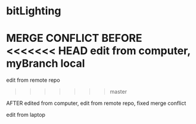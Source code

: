 # bitLighting

MERGE CONFLICT BEFORE
<<<<<<< HEAD
edit from computer, myBranch local
=======
edit from remote repo
>>>>>>> master

AFTER
edited from computer, edit from remote repo, fixed merge conflict

edit from laptop
